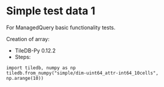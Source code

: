   # Simple test data 1

For ManagedQuery basic functionality tests.

Creation of array:
- TileDB-Py 0.12.2
- Steps:
```
import tiledb, numpy as np
tiledb.from_numpy("simple/dim-uint64_attr-int64_10cells", np.arange(10))
```
